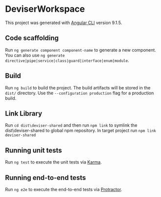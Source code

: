 # DeviserWorkspace

This project was generated with [Angular CLI](https://github.com/angular/angular-cli) version 9.1.5.

## Code scaffolding

Run `ng generate component component-name` to generate a new component. You can also use `ng generate directive|pipe|service|class|guard|interface|enum|module`.

## Build

Run `ng build` to build the project. The build artifacts will be stored in the `dist/` directory. Use the `--configuration production` flag for a production build.

## Link Library
Run `cd dist\deviser-shared` and then run `npm link` to symlink the dist\deviser-shared to global npm repository.
In target project run `npm link deviser-shared`

## Running unit tests

Run `ng test` to execute the unit tests via [Karma](https://karma-runner.github.io).

## Running end-to-end tests

Run `ng e2e` to execute the end-to-end tests via [Protractor](http://www.protractortest.org/).
